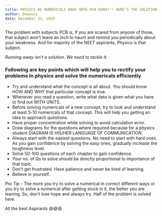 ```yaml
---
title: PHYSICS KE NUMERICALS NAHI HOTE KYA KARU!!! HERE'S THE SOLUTION
author: Dewasis
date: December 23, 2019
---
```


The problem with subjects PCB is, if you are scared from anyone of those, that subject won't leave an inch to haunt and remind you periodically about your weakness. And for majority of the NEET aspirants, Physics is that subject.

_Running away isn't a solution. We need to tackle it._

### Following are key points which will help you to rectify your problems in physics and solve the numericals efficiently

  <ul>  
    <li>
    Try and understand what the concept is all about. You should know HOW AND WHY that particular concept is true.
    </li>
    <li>
    Whenever you read a question, write what data is given what you have to find out WITH UNITS.
    </li>
    <li>
    Before solving numericals of a new concept, try to look and understand at least 5-10 numericals of that concept. This will help you getting an idea to approach questions.
    </li>
    <li>
    Have proper concentration while solving to avoid calculation error.
    </li>
    <li>
    Draw diagrams for the questions where required because for a physics student DIAGRAM IS HIS/HER LANGUAGE OF COMMUNICATION.
    </li>
    <li>
    Always start with the easiest questions. No need to start with hard ones. As you gain confidence by solving the easy ones, gradually increase the toughness level.
    </li>
    <li>
    Solve 50-100 questions of each chapter to gain confidence.
    </li>
    <li>
    Your no. of Qs to solve should be directly proportional to importance of that topic.
    </li>
    <li>
    Don't get frustrated. Have patience and never be tired of learning.
    </li>
    <li>
    Believe in yourself.
    </li> 
    </ul>

_Pro Tip_ - The more you try to solve a numerical in correct different ways or you try to solve a numerical after getting stuck in it, the better you are leaning. So, don't lose hope and always try. Half of the problem is solved here.

All the best Aspirants
😄😄😄
